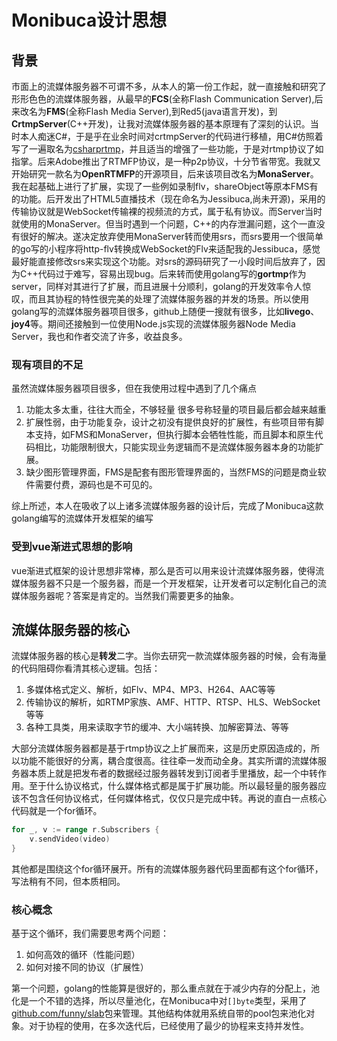 # Monibuca设计思想

## 背景

市面上的流媒体服务器不可谓不多，从本人的第一份工作起，就一直接触和研究了形形色色的流媒体服务器，从最早的**FCS**(全称Flash Communication Server),后来改名为**FMS**(全称Flash Media Server),到Red5(java语言开发)，到**CrtmpServer**(C++开发)，让我对流媒体服务器的基本原理有了深刻的认识。当时本人痴迷C#，于是乎在业余时间对crtmpServer的代码进行移植，用C#仿照着写了一遍取名为[csharprtmp](https://github.com/langhuihui/csharprtmp)，并且适当的增强了一些功能，于是对rtmp协议了如指掌。后来Adobe推出了RTMFP协议，是一种p2p协议，十分节省带宽。我就又开始研究一款名为**OpenRTMFP**的开源项目，后来该项目改名为**MonaServer**。我在起基础上进行了扩展，实现了一些例如录制flv，shareObject等原本FMS有的功能。后开发出了HTML5直播技术（现在命名为Jessibuca,尚未开源)，采用的传输协议就是WebSocket传输裸的视频流的方式，属于私有协议。而Server当时就使用的MonaServer。但当时遇到一个问题，C++的内存泄漏问题，这个一直没有很好的解决。遂决定放弃使用MonaServer转而使用srs，而srs要用一个很简单的go写的小程序将http-flv转换成WebSocket的Flv来适配我的Jessibuca，感觉最好能直接修改srs来实现这个功能。对srs的源码研究了一小段时间后放弃了，因为C++代码过于难写，容易出现bug。后来转而使用golang写的**gortmp**作为server，同样对其进行了扩展，而且进展十分顺利，golang的开发效率令人惊叹，而且其协程的特性很完美的处理了流媒体服务器的并发的场景。所以使用golang写的流媒体服务器项目很多，github上随便一搜就有很多，比如**livego**、**joy4**等。期间还接触到一位使用Node.js实现的流媒体服务器Node Media Server，我也和作者交流了许多，收益良多。

### 现有项目的不足
虽然流媒体服务器项目很多，但在我使用过程中遇到了几个痛点

1. 功能太多太重，往往大而全，不够轻量 很多号称轻量的项目最后都会越来越重
2. 扩展性弱，由于功能复杂，设计之初没有提供良好的扩展性，有些项目带有脚本支持，如FMS和MonaServer，但执行脚本会牺牲性能，而且脚本和原生代码相比，功能限制很大，只能实现业务逻辑而不是流媒体服务器本身的功能扩展。
3. 缺少图形管理界面，FMS是配套有图形管理界面的，当然FMS的问题是商业软件需要付费，源码也是不可见的。

综上所述，本人在吸收了以上诸多流媒体服务器的设计后，完成了Monibuca这款golang编写的流媒体开发框架的编写

### 受到vue渐进式思想的影响
vue渐进式框架的设计思想非常棒，那么是否可以用来设计流媒体服务器，使得流媒体服务器不只是一个服务器，而是一个开发框架，让开发者可以定制化自己的流媒体服务器呢？答案是肯定的。当然我们需要更多的抽象。

## 流媒体服务器的核心

流媒体服务器的核心是**转发**二字。当你去研究一款流媒体服务器的时候，会有海量的代码阻碍你看清其核心逻辑。包括：

1. 多媒体格式定义、解析，如Flv、MP4、MP3、H264、AAC等等
2. 传输协议的解析，如RTMP家族、AMF、HTTP、RTSP、HLS、WebSocket等等
3. 各种工具类，用来读取字节的缓冲、大小端转换、加解密算法、等等

大部分流媒体服务器都是基于rtmp协议之上扩展而来，这是历史原因造成的，所以功能不能很好的分离，耦合度很高。往往牵一发而动全身。其实所谓的流媒体服务器本质上就是把发布者的数据经过服务器转发到订阅者手里播放，起一个中转作用。至于什么协议格式，什么媒体格式都是属于扩展功能。所以最轻量的服务器应该不包含任何协议格式，任何媒体格式，仅仅只是完成中转。再说的直白一点核心代码就是一个for循环。
```go
for _, v := range r.Subscribers {
    v.sendVideo(video)
}
```
其他都是围绕这个for循环展开。所有的流媒体服务器代码里面都有这个for循环，写法稍有不同，但本质相同。

### 核心概念


基于这个循环，我们需要思考两个问题：
1. 如何高效的循环（性能问题）
2. 如何对接不同的协议（扩展性）

第一个问题，golang的性能算是很好的，那么重点就在于减少内存的分配上，池化是一个不错的选择，所以尽量池化，在Monibuca中对`[]byte`类型，采用了[github.com/funny/slab](https://github.com/funny/slab)包来管理。其他结构体就用系统自带的pool包来池化对象。对于协程的使用，在多次迭代后，已经使用了最少的协程来支持并发性。

